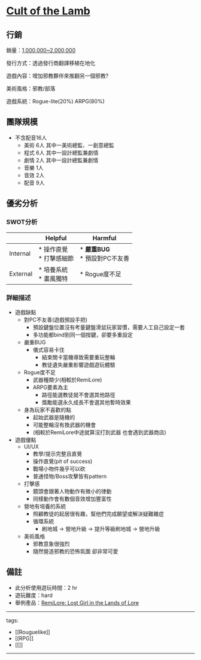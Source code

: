 # [Cult of the Lamb](https://www.gog.com/en/game/cult_of_the_lamb)

## 行銷

銷量：[1,000,000~2,000,000](https://steamspy.com/app/1313140)

發行方式：透過發行商翻譯移植在地化

遊戲內容：增加邪教夥伴來推翻另一個邪教?

美術風格：邪教/部落

遊戲系統：Rogue-lite(20%) ARPG(80%)  

## 團隊規模
* 不含配音16人
  * 美術 6人 其中一美術總監、一創意總監  
  * 程式 6人 其中一設計總監兼劇情  
  * 劇情 2人 其中一設計總監兼劇情  
  * 音樂 1人  
  * 音效 2人  
  * 配音 9人  

## 優劣分析
### SWOT分析

||Helpful|Harmful|
|-|-|-|
|Internal|* 操作直覺<br> * 打擊感細節|* **嚴重BUG** <br>* 預設對PC不友善|
|External|* 培養系統<br> * 畫風獨特 |* Rogue度不足|

### 詳細描述
* 遊戲缺點
  * 對PC不友善(遊戲預設手把)
    * 預設鍵盤位置沒有考量鍵盤滑鼠玩家習慣，需要人工自己設定一套
    * 多功能都bind到同一個按鍵，卻要多重設定
  * 嚴重BUG
    * 儀式容易卡住
      * 結束關卡當機導致需要重玩整輪
      * 教徒遺失嚴重影響遊戲遊玩體驗
  * Rogue度不足
    * 武器種類少(相較於RemiLore)
    * ARPG要素為主
      * 路徑能選教徒就不會選其他路徑
      * 獎勵能選永久成長不會選其他暫時效果
  * 身為玩家不喜歡的點
    * 起始武器是隨機的
    * 可能整輪沒有換武器的機會
    * (相較於RemiLore中途就算沒打到武器 也會遇到武器商店)
* 遊戲優點
  * UI/UX
    * 教學/提示完整且直覺
    * 操作直覺(pit of success)
    * 戰場小物件幾乎可以砍
    * 普通怪物/Boss攻擊皆有pattern
  * 打擊感
    * 鏡頭會跟著人物動作有微小的律動
    * 同樣動作會有數個音效增加豐富性
  * 營地有培養的系統
    * 照顧教徒的起居很有趣，幫他們完成願望或解決疑難雜症
    * 循環系統
      * 刷地城 -> 營地升級 -> 提升等級刷地城 -> 營地升級
  * 美術風格
    * 邪教意象很強烈
    * 隨然營造邪教的恐怖氛圍 卻非常可愛

## 備註
* 此分析使用遊玩時間：2 hr
* 遊玩難度：hard
* 舉例產品：[RemiLore: Lost Girl in the Lands of Lore](https://store.steampowered.com/app/995240/RemiLore_Lost_Girl_in_the_Lands_of_Lore/)

---
tags:
  - [[Rouguelike]]
  - [[RPG]]
  - [[]]
---